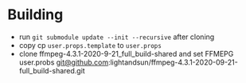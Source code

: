 # Building

- run `git submodule update --init --recursive` after cloning
- copy cp `user.props.template` to `user.props`
- clone ffmpeg-4.3.1-2020-9-21_full_build-shared and set FFMEPG user.probs
  git@github.com:lightandsun/ffmpeg-4.3.1-2020-09-21-full_build-shared.git
